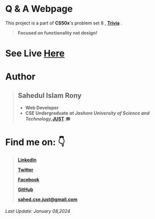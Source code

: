 # Q & A Webpage 
This project is a part of **CS50x**'s problem set 8 , [**Trivia**](https://cs50.harvard.edu/x/2024/psets/8/trivia/) .

> **Focused on functionality not design!**

# See Live [Here](http://sahedulislamrony.github.io/projects/QandA)


# Author
> ## Sahedul Islam Rony
> - **Web Developer**
> - **CSE Undergraduate** ***at Jashore University of Science and Technology,***[**JUST**](https://just.edu.bd) 🎓




# Find me on: 👇

> [**LinkedIn**](https://www.linkedin.com/in/sahedulislamrony)
> 
> [**Twitter**](https://www.twitter.com/i_am_Sahed)
> 
>  [**Facebook**](https://www.fb.me/sahedulislamFB)
>
>  [**GitHub**](https://github.com/sahedulislamrony)
>
>  [**sahed.cse.just@gmail.com**](mailto:sahed.cse.just@gmail.com)

###### Last Update: January 08,2024

